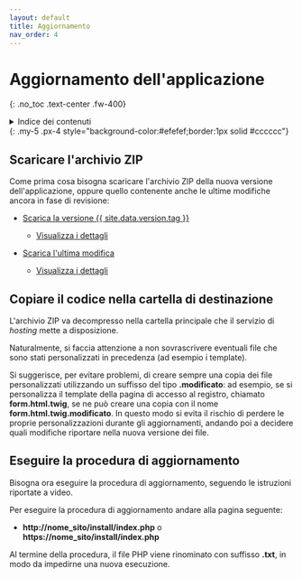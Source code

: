 ```yaml
---
layout: default
title: Aggiornamento
nav_order: 4
---
```


# Aggiornamento dell'applicazione
{: .no_toc .text-center .fw-400}

<details markdown="block">
  <summary>Indice dei contenuti</summary>
  {: .text-delta .text-center}
1. TOC
{:toc}
</details>
{: .my-5 .px-4 style="background-color:#efefef;border:1px solid #cccccc"}


## Scaricare l'archivio ZIP

Come prima cosa bisogna scaricare l'archivio ZIP
della nuova versione dell'applicazione, oppure quello contenente anche le ultime modifiche
ancora in fase di revisione:

  - [Scarica la versione {{ site.data.version.tag }}](https://github.com/trinko/giuaschool/releases/latest/download/giuaschool-release-latest.zip)
    - [Visualizza i dettagli](/latest-release.md)

  - [Scarica l'ultima modifica](https://github.com/trinko/giuaschool/raw/builds/builds/giuaschool-build-latest.zip)
    - [Visualizza i dettagli](/latest-build.md)


## Copiare il codice nella cartella di destinazione

L'archivio ZIP va decompresso nella cartella principale che il servizio di _hosting_ mette a disposizione.

Naturalmente, si faccia attenzione a non sovrascrivere eventuali file che sono stati personalizzati in precedenza
(ad esempio i template).

Si suggerisce, per evitare problemi, di creare sempre una copia dei file personalizzati
utilizzando un suffisso del tipo **.modificato**: ad esempio, se si personalizza il template della
pagina di accesso al registro, chiamato **form.html.twig**, se ne può creare una copia
con il nome **form.html.twig.modificato**. In questo modo si evita il rischio di perdere
le proprie personalizzazioni durante gli aggiornamenti, andando poi a decidere
quali modifiche riportare nella nuova versione dei file.


## Eseguire la procedura di aggiornamento

Bisogna ora eseguire la procedura di aggiornamento, seguendo le istruzioni riportate a video.

Per eseguire la procedura di aggiornamento andare alla pagina seguente:
  - **http://nome_sito/install/index.php** o **https://nome_sito/install/index.php**

Al termine della procedura, il file PHP viene rinominato con suffisso **.txt**, in modo
da impedirne una nuova esecuzione.
